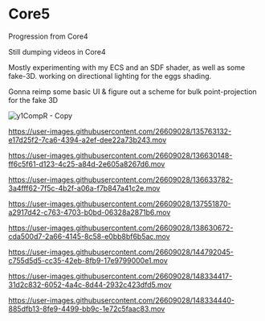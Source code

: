 # Core5
Progression from Core4


Still dumping videos in Core4

Mostly experimenting with my ECS and an SDF shader, as well as some fake-3D.
working on directional lighting for the eggs shading. 

Gonna reimp some basic UI & figure out a scheme for bulk point-projection for the fake 3D



![y1CompR - Copy](https://user-images.githubusercontent.com/26609028/136805967-5ddb5c17-982b-4180-b9a5-a22929a513e6.png)



https://user-images.githubusercontent.com/26609028/135763132-e17d25f2-7ca6-4394-a2ef-dee22a73b243.mov




https://user-images.githubusercontent.com/26609028/136630148-ff6c5f61-d123-4c25-a84d-2e605a8267d6.mov




https://user-images.githubusercontent.com/26609028/136633782-3a4fff62-7f5c-4b2f-a06a-f7b847a41c2e.mov




https://user-images.githubusercontent.com/26609028/137551870-a2917d42-c763-4703-b0bd-06328a2871b6.mov




https://user-images.githubusercontent.com/26609028/138630672-cda500d7-2a66-4145-8c58-e0bb8bf6b5ac.mov



https://user-images.githubusercontent.com/26609028/144792045-c755d5d5-cc35-42eb-8fb9-17e9799000e1.mov



https://user-images.githubusercontent.com/26609028/148334417-31d2c832-6052-4a4c-8d44-2932c423dfd5.mov


https://user-images.githubusercontent.com/26609028/148334440-885dfb13-8fe9-4499-bb9c-1e72c5faac83.mov


